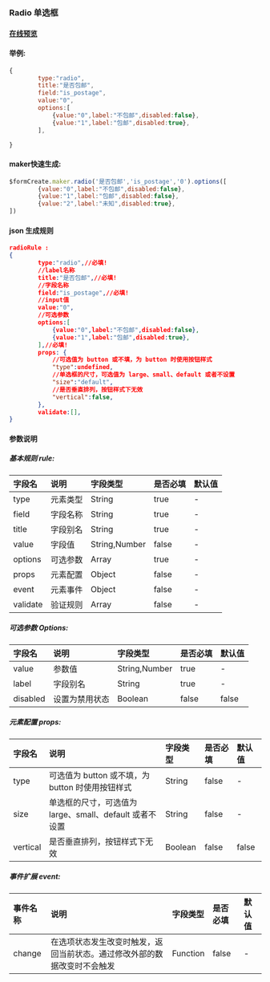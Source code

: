 ### Radio 单选框

#### [在线预览](https://jsrun.net/cehKp/edit)

#### 举例:
```js
{
        type:"radio",
        title:"是否包邮",
        field:"is_postage",
        value:"0",
        options:[
            {value:"0",label:"不包邮",disabled:false},
            {value:"1",label:"包邮",disabled:true},
        ],

}
```

#### maker快速生成:
```js
$formCreate.maker.radio('是否包邮','is_postage','0').options([
        {value:"0",label:"不包邮",disabled:false},
        {value:"1",label:"包邮",disabled:false},
        {value:"2",label:"未知",disabled:true},
])
```

#### json 生成规则
```json
radioRule :
{
        type:"radio",//必填!
        //label名称
        title:"是否包邮",//必填!
        //字段名称
        field:"is_postage",//必填!
        //input值
        value:"0",
        //可选参数
        options:[
            {value:"0",label:"不包邮",disabled:false},
            {value:"1",label:"包邮",disabled:true},
        ],//必填!
        props: {
        	//可选值为 button 或不填，为 button 时使用按钮样式
            "type":undefined,
            //单选框的尺寸，可选值为 large、small、default 或者不设置
            "size":"default",
            //是否垂直排列，按钮样式下无效
            "vertical":false,
        },
        validate:[],
}
```

#### 参数说明
##### 基本规则 rule:

| **字段名** | **说明** | **字段类型** | **是否必填** | **默认值** |
| :--- | :--- | :--- | :--- | :--- |
| type | 元素类型 | String | true | - |
| field | 字段名称 | String | true | - |
| title | 字段别名 | String | true | - |
| value | 字段值 | String,Number | false | - |
| options | 可选参数 | Array | true | - |
| props | 元素配置 | Object | false | - |
| event | 元素事件 | Object | false | - |
| validate | 验证规则 | Array | false | - |

##### 可选参数 Options:

| **字段名** | **说明** | **字段类型** | **是否必填** | **默认值** |
| :--- | :--- | :--- | :--- | :--- |
| value | 参数值 | String,Number | true | - |
| label | 字段别名 | String | true | - |
| disabled | 设置为禁用状态 | Boolean | false | false |

##### 元素配置 props:

| 字段名 | 说明 | 字段类型 | 是否必填 | 默认值 |
| :--- | :--- | :--- | :--- | :--- |
| type | 可选值为 button 或不填，为 button 时使用按钮样式 | String | false | - |
| size | 单选框的尺寸，可选值为 large、small、default 或者不设置 | String | false | - |
| vertical | 是否垂直排列，按钮样式下无效 | Boolean | false | false |

##### 事件扩展 event:

| 事件名称 | 说明 | 字段类型 | 是否必填 | 默认值 |
| :--- | :--- | :--- | :--- | :--- |
| change | 在选项状态发生改变时触发，返回当前状态。通过修改外部的数据改变时不会触发 | Function | false | - |



